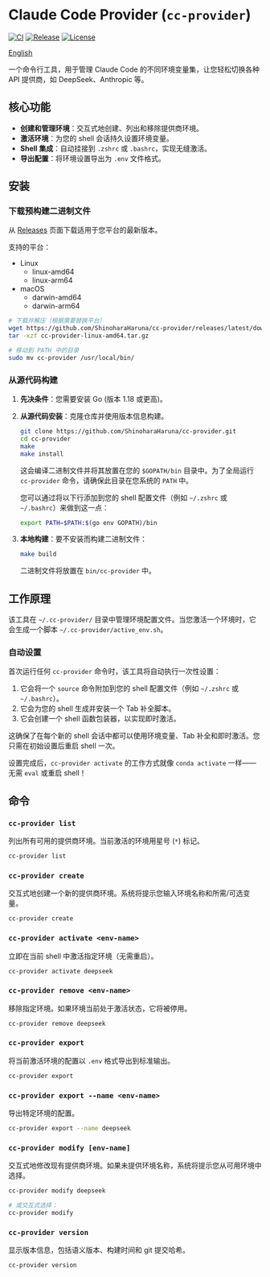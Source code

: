 # Claude Code Provider (`cc-provider`)

[![CI](https://github.com/ShinoharaHaruna/cc-provider/actions/workflows/ci.yml/badge.svg)](https://github.com/ShinoharaHaruna/cc-provider/actions/workflows/ci.yml)
[![Release](https://github.com/ShinoharaHaruna/cc-provider/actions/workflows/release.yml/badge.svg)](https://github.com/ShinoharaHaruna/cc-provider/actions/workflows/release.yml)
[![License](https://img.shields.io/github/license/ShinoharaHaruna/cc-provider)](LICENSE)

[English](README.md)

一个命令行工具，用于管理 Claude Code 的不同环境变量集，让您轻松切换各种 API 提供商，如 DeepSeek、Anthropic 等。

## 核心功能

- **创建和管理环境**：交互式地创建、列出和移除提供商环境。
- **激活环境**：为您的 shell 会话持久设置环境变量。
- **Shell 集成**：自动挂接到 `.zshrc` 或 `.bashrc`，实现无缝激活。
- **导出配置**：将环境设置导出为 `.env` 文件格式。

## 安装

### 下载预构建二进制文件

从 [Releases](https://github.com/ShinoharaHaruna/cc-provider/releases) 页面下载适用于您平台的最新版本。

支持的平台：

- Linux
  - linux-amd64
  - linux-arm64
- macOS
  - darwin-amd64
  - darwin-arm64

```bash
# 下载并解压（根据需要替换平台）
wget https://github.com/ShinoharaHaruna/cc-provider/releases/latest/download/cc-provider-linux-amd64.tar.gz
tar -xzf cc-provider-linux-amd64.tar.gz

# 移动到 PATH 中的目录
sudo mv cc-provider /usr/local/bin/
```

### 从源代码构建

1. **先决条件**：您需要安装 Go (版本 1.18 或更高)。

2. **从源代码安装**：克隆仓库并使用版本信息构建。

    ```bash
    git clone https://github.com/ShinoharaHaruna/cc-provider.git
    cd cc-provider
    make
    make install
    ```

    这会编译二进制文件并将其放置在您的 `$GOPATH/bin` 目录中。为了全局运行 `cc-provider` 命令，请确保此目录在您系统的 `PATH` 中。

    您可以通过将以下行添加到您的 shell 配置文件（例如 `~/.zshrc` 或 `~/.bashrc`）来做到这一点：

    ```bash
    export PATH=$PATH:$(go env GOPATH)/bin
    ```

3. **本地构建**：要不安装而构建二进制文件：

    ```bash
    make build
    ```

    二进制文件将放置在 `bin/cc-provider` 中。

## 工作原理

该工具在 `~/.cc-provider/` 目录中管理环境配置文件。当您激活一个环境时，它会生成一个脚本 `~/.cc-provider/active_env.sh`。

### 自动设置

首次运行任何 `cc-provider` 命令时，该工具将自动执行一次性设置：

1. 它会将一个 `source` 命令附加到您的 shell 配置文件（例如 `~/.zshrc` 或 `~/.bashrc`）。
2. 它会为您的 shell 生成并安装一个 Tab 补全脚本。
3. 它会创建一个 shell 函数包装器，以实现即时激活。

这确保了在每个新的 shell 会话中都可以使用环境变量、Tab 补全和即时激活。您只需在初始设置后重启 shell 一次。

设置完成后，`cc-provider activate` 的工作方式就像 `conda activate` 一样——无需 `eval` 或重启 shell！

## 命令

### `cc-provider list`

列出所有可用的提供商环境。当前激活的环境用星号 (`*`) 标记。

```bash
cc-provider list
```

### `cc-provider create`

交互式地创建一个新的提供商环境。系统将提示您输入环境名称和所需/可选变量。

```bash
cc-provider create
```

### `cc-provider activate <env-name>`

立即在当前 shell 中激活指定环境（无需重启）。

```bash
cc-provider activate deepseek
```

### `cc-provider remove <env-name>`

移除指定环境。如果环境当前处于激活状态，它将被停用。

```bash
cc-provider remove deepseek
```

### `cc-provider export`

将当前激活环境的配置以 `.env` 格式导出到标准输出。

```bash
cc-provider export
```

### `cc-provider export --name <env-name>`

导出特定环境的配置。

```bash
cc-provider export --name deepseek
```

### `cc-provider modify [env-name]`

交互式地修改现有提供商环境。如果未提供环境名称，系统将提示您从可用环境中选择。

```bash
cc-provider modify deepseek

# 或交互式选择：
cc-provider modify
```

### `cc-provider version`

显示版本信息，包括语义版本、构建时间和 git 提交哈希。

```bash
cc-provider version
```
